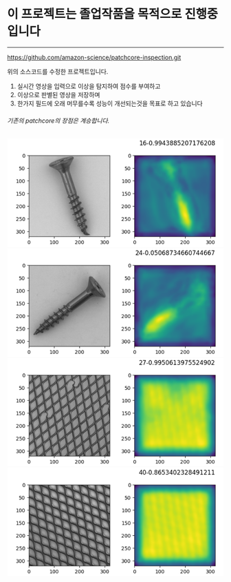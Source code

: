 # 이 프로젝트는 졸업작품을 목적으로 진행중입니다
-------------------------------
https://github.com/amazon-science/patchcore-inspection.git

위의 소스코드를 수정한 프로젝트입니다.

1. 실시간 영상을 입력으로 이상을 탐지하여 점수를 부여하고
2. 이상으로 판별된 영상을 저장하며
3. 한가지 필드에 오래 머무를수록 성능이 개선되는것을 목표로 하고 있습니다
###### 기존의 patchcore의 장점은 계승합니다.

![Alt text](img/16.png)
![Alt text](img/24.png)
![Alt text](img/27.png)
![Alt text](img/40.png)
